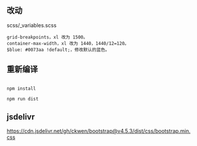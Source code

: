 ## 改动

scss/_variables.scss

```
grid-breakpoints，xl 改为 1500。
container-max-width，xl 改为 1440，1440/12=120。
$blue: #0073aa !default;，修改默认的蓝色。
```


## 重新编译

```

npm install

npm run dist

```

## jsdelivr

https://cdn.jsdelivr.net/gh/ckwen/bootstrap@v4.5.3/dist/css/bootstrap.min.css
